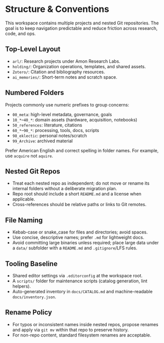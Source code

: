 # Structure & Conventions

This workspace contains multiple projects and nested Git repositories. The goal is to keep navigation predictable and reduce friction across research, code, and ops.

## Top-Level Layout
- `arl/`: Research projects under Amon Research Labs.
- `holding/`: Organization operations, templates, and shared assets.
- `Zotero/`: Citation and bibliography resources.
- `ai_memories/`: Short-term notes and scratch space.

## Numbered Folders
Projects commonly use numeric prefixes to group concerns:

- `00_meta`: high-level metadata, governance, goals
- `10_*`–`40_*`: domain assets (hardware, acquisition, notebooks)
- `50_references`: literature, citations
- `60_*`–`90_*`: processing, tools, docs, scripts
- `98_eklectic`: personal notes/scratch
- `99_Archive`: archived material

Prefer American English and correct spelling in folder names. For example, use `acquire` not `aquire`.

## Nested Git Repos
- Treat each nested repo as independent; do not move or rename its internal folders without a deliberate migration plan.
- Repo root should include a short `README.md` and a license when applicable.
- Cross-references should be relative paths or links to Git remotes.

## File Naming
- Kebab-case or snake_case for files and directories; avoid spaces.
- Use concise, descriptive names; prefer `.md` for lightweight docs.
- Avoid committing large binaries unless required; place large data under a `data/` subfolder with a `README.md` and `.gitignore`/LFS rules.

## Tooling Baseline
- Shared editor settings via `.editorconfig` at the workspace root.
- A `scripts/` folder for maintenance scripts (catalog generation, lint helpers).
- Auto-generated inventory in `docs/CATALOG.md` and machine-readable `docs/inventory.json`.

## Rename Policy
- For typos or inconsistent names inside nested repos, propose renames and apply via `git mv` within that repo to preserve history.
- For non-repo content, standard filesystem renames are acceptable.


